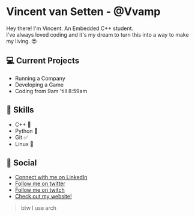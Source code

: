 # Vincent van Setten - @Vvamp
Hey there! I'm Vincent. An Embedded C++ student.  
I've always loved coding and it's my dream to turn this into a way to make my living. 😍  

## 💻 Current Projects
- Running a Company
- Developing a Game
- Coding from 9am 'till 8:59am

## 💪 Skills
- C++ 💜
- Python 🐍
- Git ✅
- Linux 🐧

## 💬 Social

 - [Connect with me on LinkedIn](https://linkedin.com/in/vincentvansetten)
 - [Follow me on twitter](https://twitter.com/Vvamp_)
 - [Follow me on twitch](https://twitch.tv/Vvamp)
 - [Check out my website!](https://vincentvansetten.com)
<!-- [Twitch, Youtube, Etc] -->
  <!-- I love caro -->
    
      
        
          
            
              
                
> btw I use arch 

<!--



Here are some ideas to get you started:

- 🔭 I’m currently working on ...
- 🌱 I’m currently learning ...
- 👯 I’m looking to collaborate on ...
- 🤔 I’m looking for help with ...
- 💬 Ask me about ...
- 📫 How to reach me: ...
- 😄 Pronouns: ...
- ⚡ Fun fact: ...
-->
